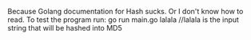 Because Golang documentation for Hash sucks. Or I don't know how to read.
To test the program run:
go run main.go lalala //lalala is the input string that will be hashed into MD5



